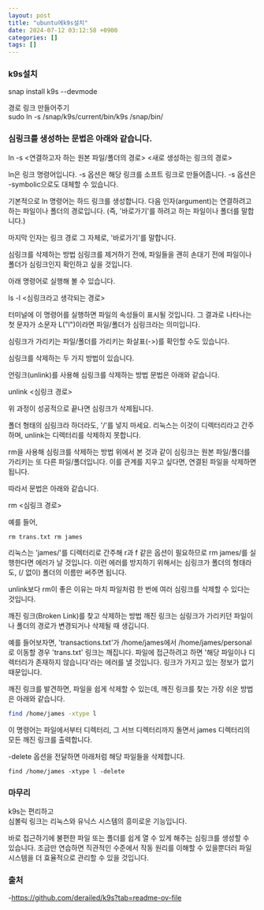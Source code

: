 ```yaml
---
layout: post
title: "ubuntu에k9s설치"
date: 2024-07-12 03:12:58 +0900
categories: []
tags: []
---
```


### k9s설치

snap install k9s --devmode

경로 링크 만들어주기  
sudo ln -s /snap/k9s/current/bin/k9s /snap/bin/

### 심링크를 생성하는 문법은 아래와 같습니다.

ln -s <연결하고자 하는 원본 파일/폴더의 경로> <새로 생성하는 링크의 경로>

ln은 링크 명령어입니다. -s 옵션은 해당 링크를 소프트 링크로 만들어줍니다. -s 옵션은 -symbolic으로도 대체할 수 있습니다.

기본적으로 ln 명령어는 하드 링크를 생성합니다. 다음 인자(argument)는 연결하려고 하는 파일이나 폴더의 경로입니다. (즉, '바로가기'를 하려고 하는 파일이나 폴더를 말합니다.)

마지막 인자는 링크 경로 그 자체로, '바로가기'를 말합니다.

심링크를 삭제하는 방법
심링크를 제거하기 전에, 파일들을 괜히 손대기 전에 파일이나 폴더가 심링크인지 확인하고 싶을 것입니다.

아래 명령어로 실행해 볼 수 있습니다.

ls -l <심링크라고 생각되는 경로>

터미널에 이 명령어를 실행하면 파일의 속성들이 표시될 것입니다. 그 결과로 나타나는 첫 문자가 소문자 L("l")이라면 파일/폴더가 심링크라는 의미입니다.

심링크가 가리키는 파일/폴더를 가리키는 화살표(->)를 확인할 수도 있습니다.

심링크를 삭제하는 두 가지 방법이 있습니다.

언링크(unlink)를 사용해 심링크를 삭제하는 방법
문법은 아래와 같습니다.

unlink <심링크 경로>

위 과정이 성공적으로 끝나면 심링크가 삭제됩니다.

폴더 형태의 심링크라 하더라도, '/'를 넣지 마세요. 리눅스는 이것이 디렉터리라고 간주하며, unlink는 디렉터리를 삭제하지 못합니다.

rm을 사용해 심링크를 삭제하는 방법
위에서 본 것과 같이 심링크는 원본 파일/폴더를 가리키는 또 다른 파일/폴더입니다. 이를 관계를 지우고 싶다면, 연결된 파일을 삭제하면 됩니다.

따라서 문법은 아래와 같습니다.

rm <심링크 경로>

예를 들어,

```
rm trans.txt rm james
```

리눅스는 'james/'를 디렉터리로 간주해 r과 f 같은 옵션이 필요하므로 rm james/를 실행한다면 에러가 날 것입니다. 이런 에러를 방지하기 위해서는 심링크가 폴더의 형태라도, (/ 없이) 폴더의 이름만 써주면 됩니다.

unlink보다 rm이 좋은 이유는 마치 파일처럼 한 번에 여러 심링크를 삭제할 수 있다는 것입니다.

깨진 링크(Broken Link)를 찾고 삭제하는 방법
깨진 링크는 심링크가 가리키던 파일이나 폴더의 경로가 변경되거나 삭제될 때 생깁니다.

예를 들어보자면, 'transactions.txt'가 /home/james에서 /home/james/personal로 이동할 경우 'trans.txt' 링크는 깨집니다. 파일에 접근하려고 하면 '해당 파일이나 디렉터리가 존재하지 않습니다'라는 에러를 낼 것입니다. 링크가 가지고 있는 정보가 없기 때문입니다.

깨진 링크를 발견하면, 파일을 쉽게 삭제할 수 있는데, 깨진 링크를 찾는 가장 쉬운 방법은 아래와 같습니다.

```sh
find /home/james -xtype l
```

이 명령어는 파일에서부터 디렉터리, 그 서브 디렉터리까지 돌면서 james 디렉터리의 모든 깨진 링크를 출력합니다.

-delete 옵션을 전달하면 아래처럼 해당 파일들을 삭제합니다.

```
find /home/james -xtype l -delete
```

### 마무리

k9s는 편리하고  
심볼릭 링크는 리눅스와 유닉스 시스템의 흥미로운 기능입니다.

바로 접근하기에 불편한 파일 또는 폴더를 쉽게 열 수 있게 해주는 심링크를 생성할 수 있습니다. 조금만 연습하면 직관적인 수준에서 작동 원리를 이해할 수 있을뿐더러 파일 시스템을 더 효율적으로 관리할 수 있을 것입니다.

### 출처

-https://github.com/derailed/k9s?tab=readme-ov-file
